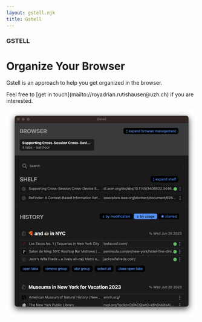 ```yaml
---
layout: gstell.njk
title: Gstell
---
```


<div class="header-ad">
  <div>
    <h3>GSTELL</h3>
    <h1>Organize Your Browser</h1>
    <p>Gstell is an approach to help you get organized in the browser.</p>
    <p>Feel free to [get in touch](mailto://royadrian.rutishauser@uzh.ch) if you are interested.</p>
  </div>
  <img  src="/public/img/screenshot.png"/>

</div>
